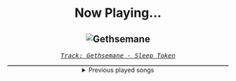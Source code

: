 <div align="center"> 
<h1>Now Playing...</h1>

![Gethsemane](https://i.scdn.co/image/ab67616d00001e020e48dcb579fd8e59d0a3c218)
--
_<samp><a href="https://open.spotify.com/track/29JLgNBcOky7QB68OrvYxO">Track: Gethsemane - Sleep Token</a></samp>_

<div style="border: 1px #4B5054 solid"></div>
<details>
  <summary>
    Previous played songs
  </summary>
  <table>
    <thead>
      <tr>
        <th>
          Artist
        </th>
        <th>
          Song
        </th>
        <th>
          Link
        </th>
      </tr>
    </thead>
    <tbody>
      <tr><td>Sleep Token</td><td>Gethsemane</td><td><a href="https://open.spotify.com/track/29JLgNBcOky7QB68OrvYxO">https://open.spotify.com/track/29JLgNBcOky7QB68OrvYxO</a></td></tr><tr><td>Sleep Token</td><td>Damocles</td><td><a href="https://open.spotify.com/track/3enIFKYJKSVyjXVzmup28I">https://open.spotify.com/track/3enIFKYJKSVyjXVzmup28I</a></td></tr><tr><td>Sleep Token</td><td>Even In Arcadia</td><td><a href="https://open.spotify.com/track/4IixOTCzviJgIigKleiVbo">https://open.spotify.com/track/4IixOTCzviJgIigKleiVbo</a></td></tr><tr><td>Sleep Token</td><td>Provider</td><td><a href="https://open.spotify.com/track/7JVAVLkkhpKOp8g4jX5Z12">https://open.spotify.com/track/7JVAVLkkhpKOp8g4jX5Z12</a></td></tr><tr><td>Sleep Token</td><td>Emergence</td><td><a href="https://open.spotify.com/track/2OMjHcniFxzijWX7EaBrXE">https://open.spotify.com/track/2OMjHcniFxzijWX7EaBrXE</a></td></tr><tr><td>Sleep Token</td><td>Caramel</td><td><a href="https://open.spotify.com/track/1QrbZhFYlViXd60g130vw1">https://open.spotify.com/track/1QrbZhFYlViXd60g130vw1</a></td></tr><tr><td>OBKATIEKAT</td><td>Contraband</td><td><a href="https://open.spotify.com/track/6taxTlzdDPUfGCOmSpJHKI">https://open.spotify.com/track/6taxTlzdDPUfGCOmSpJHKI</a></td></tr><tr><td>Dal Av</td><td>ELDEN RING MAIN THEME (METAL VERSION)</td><td><a href="https://open.spotify.com/track/5IVP30wtX1tL5WRQwoXagZ">https://open.spotify.com/track/5IVP30wtX1tL5WRQwoXagZ</a></td></tr><tr><td>OBKATIEKAT</td><td>VIKING</td><td><a href="https://open.spotify.com/track/69fZ5Lh1zINyC1jqRK1DiC">https://open.spotify.com/track/69fZ5Lh1zINyC1jqRK1DiC</a></td></tr><tr><td>Apricot</td><td>Anomaly</td><td><a href="https://open.spotify.com/track/6fWQzuBC4IX70ufeENJgEU">https://open.spotify.com/track/6fWQzuBC4IX70ufeENJgEU</a></td></tr><tr><td>Rocco Minichiello</td><td>Treachery (from "Bleach") - Metal Version</td><td><a href="https://open.spotify.com/track/6DedcdH8ri4pgtllVhPbLx">https://open.spotify.com/track/6DedcdH8ri4pgtllVhPbLx</a></td></tr><tr><td>Rocco Minichiello</td><td>Fade To Black B13a (from Bleach) - Metal Version</td><td><a href="https://open.spotify.com/track/4KTxPcmVKPH6F9H2IoyMOF">https://open.spotify.com/track/4KTxPcmVKPH6F9H2IoyMOF</a></td></tr><tr><td>Guts</td><td>My Brother</td><td><a href="https://open.spotify.com/track/0VZ6rPJulgL9Dkcb1bAgbD">https://open.spotify.com/track/0VZ6rPJulgL9Dkcb1bAgbD</a></td></tr><tr><td>二口魔菜 Futakuchi Mana</td><td>Hurt You</td><td><a href="https://open.spotify.com/track/12pGqwL9vpWEjGHLL2KaKu">https://open.spotify.com/track/12pGqwL9vpWEjGHLL2KaKu</a></td></tr><tr><td>Rocco Minichiello</td><td>Stand Up Be Strong (from "Bleach") - Metal Version</td><td><a href="https://open.spotify.com/track/3SJvpSo9KoDFzKX3jPzP3E">https://open.spotify.com/track/3SJvpSo9KoDFzKX3jPzP3E</a></td></tr><tr><td>Infected</td><td>In Flames</td><td><a href="https://open.spotify.com/track/5CGUe52k8mmH36eFp3jqun">https://open.spotify.com/track/5CGUe52k8mmH36eFp3jqun</a></td></tr><tr><td>Rob Sigurd</td><td>Planet on Fire (Remastered)</td><td><a href="https://open.spotify.com/track/67Nkh6LRo5y2gaejhtV6BG">https://open.spotify.com/track/67Nkh6LRo5y2gaejhtV6BG</a></td></tr><tr><td>Rocco Minichiello</td><td>Invasion (from "Bleach") - Metal Version</td><td><a href="https://open.spotify.com/track/6MbS9XB99RDCTqjLxa3Wzy">https://open.spotify.com/track/6MbS9XB99RDCTqjLxa3Wzy</a></td></tr><tr><td>DEATHPHONK</td><td>FEAR!</td><td><a href="https://open.spotify.com/track/05LrUN5SRPPg7FJCmHGUuw">https://open.spotify.com/track/05LrUN5SRPPg7FJCmHGUuw</a></td></tr><tr><td>Rocco Minichiello</td><td>Entrance to Infinity Castle (from "Demon Slayer") - Metal Version</td><td><a href="https://open.spotify.com/track/6liKtce1qoPBg4F4FjI8vy">https://open.spotify.com/track/6liKtce1qoPBg4F4FjI8vy</a></td></tr>
    </tbody>
  </table>
</details>

</div>
